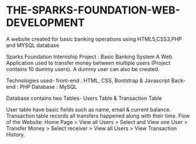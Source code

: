# THE-SPARKS-FOUNDATION-WEB-DEVELOPMENT
A website created for basic banking operations using HTML5,CSS3,PHP and MYSQL database 

Sparks Foundation Internship Project : Basic Banking System A Web Application used to transfer money between multiple users (Project contains 10 dummy users). A dummy user can also be created.

Technologies used- front-end : HTML, CSS, Bootstrap & Javascript Back-end : PHP Database : MySQL

Database contains two Tables- Users Table & Transaction Table

User table have basic fields such as name, email & current balance. Transaction table records all transfers happened along with their time. Flow of the Website: Home Page > View all Users > Select and View one User > Transfer Money > Select receiver > View all Users > View Transaction History.
